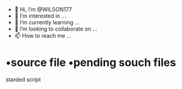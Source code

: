 - 👋 Hi, I’m @WILSON177
- 👀 I’m interested in ...
- 🌱 I’m currently learning ...
- 💞️ I’m looking to collaborate on ...
- 📫 How to reach me ...

<!---
WILSONTLS5680/WILSONTLS5680 is a ✨ special ✨ repository because its `README.md` (this file) appears on your GitHub profile.
You can click the Preview link to take a look at your changes.
--->
•source file
•pending souch files
===================
starded script

